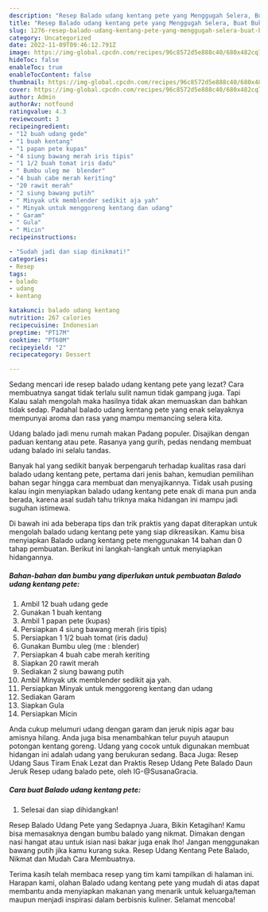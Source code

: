 ```yaml
---
description: "Resep Balado udang kentang pete yang Menggugah Selera, Buat Buka Puasa Lezat Sekali"
title: "Resep Balado udang kentang pete yang Menggugah Selera, Buat Buka Puasa Lezat Sekali"
slug: 1276-resep-balado-udang-kentang-pete-yang-menggugah-selera-buat-buka-puasa-lezat-sekali
category: Uncategorized
date: 2022-11-09T09:46:12.791Z
image: https://img-global.cpcdn.com/recipes/96c8572d5e888c40/680x482cq70/balado-udang-kentang-pete-foto-resep-utama.jpg
hideToc: false
enableToc: true
enableTocContent: false
thumbnail: https://img-global.cpcdn.com/recipes/96c8572d5e888c40/680x482cq70/balado-udang-kentang-pete-foto-resep-utama.jpg
cover: https://img-global.cpcdn.com/recipes/96c8572d5e888c40/680x482cq70/balado-udang-kentang-pete-foto-resep-utama.jpg
author: Admin
authorAv: notfound
ratingvalue: 4.3
reviewcount: 3
recipeingredient:
- "12 buah udang gede"
- "1 buah kentang"
- "1 papan pete kupas"
- "4 siung bawang merah iris tipis"
- "1 1/2 buah tomat iris dadu"
- " Bumbu uleg me  blender"
- "4 buah cabe merah keriting"
- "20 rawit merah"
- "2 siung bawang putih"
- " Minyak utk memblender sedikit aja yah"
- " Minyak untuk menggoreng kentang dan udang"
- " Garam"
- " Gula"
- " Micin"
recipeinstructions:

- "Sudah jadi dan siap dinikmati!"
categories:
- Resep
tags:
- balado
- udang
- kentang

katakunci: balado udang kentang 
nutrition: 267 calories
recipecuisine: Indonesian
preptime: "PT17M"
cooktime: "PT60M"
recipeyield: "2"
recipecategory: Dessert

---
```



Sedang mencari ide resep balado udang kentang pete yang lezat? Cara membuatnya sangat tidak terlalu sulit namun tidak gampang juga. Tapi Kalau salah mengolah maka hasilnya tidak akan memuaskan dan bahkan tidak sedap. Padahal balado udang kentang pete yang enak selayaknya mempunyai aroma dan rasa yang mampu memancing selera kita.


Udang balado jadi menu rumah makan Padang populer. Disajikan dengan paduan kentang atau pete. Rasanya yang gurih, pedas nendang membuat udang balado ini selalu tandas.

Banyak hal yang sedikit banyak berpengaruh terhadap kualitas rasa dari balado udang kentang pete, pertama dari jenis bahan, kemudian pemilihan bahan segar hingga cara membuat dan menyajikannya. Tidak usah pusing kalau ingin menyiapkan balado udang kentang pete enak di mana pun anda berada, karena asal sudah tahu triknya maka hidangan ini mampu jadi suguhan istimewa.


Di bawah ini ada beberapa tips dan trik praktis yang dapat diterapkan untuk mengolah balado udang kentang pete yang siap dikreasikan. Kamu bisa menyiapkan Balado udang kentang pete menggunakan 14 bahan dan 0 tahap pembuatan. Berikut ini langkah-langkah untuk menyiapkan hidangannya.

<!--inarticleads1-->

##### Bahan-bahan dan bumbu yang diperlukan untuk pembuatan Balado udang kentang pete:

1. Ambil 12 buah udang gede
1. Gunakan 1 buah kentang
1. Ambil 1 papan pete (kupas)
1. Persiapkan 4 siung bawang merah (iris tipis)
1. Persiapkan 1 1/2 buah tomat (iris dadu)
1. Gunakan  Bumbu uleg (me : blender)
1. Persiapkan 4 buah cabe merah keriting
1. Siapkan 20 rawit merah
1. Sediakan 2 siung bawang putih
1. Ambil  Minyak utk memblender sedikit aja yah.
1. Persiapkan  Minyak untuk menggoreng kentang dan udang
1. Sediakan  Garam
1. Siapkan  Gula
1. Persiapkan  Micin


Anda cukup melumuri udang dengan garam dan jeruk nipis agar bau amisnya hilang. Anda juga bisa menambahkan telur puyuh ataupun potongan kentang goreng. Udang yang cocok untuk digunakan membuat hidangan ini adalah udang yang berukuran sedang. Baca Juga: Resep Udang Saus Tiram Enak Lezat dan Praktis Resep Udang Pete Balado Daun Jeruk⁣ Resep udang balado pete, oleh IG-@SusanaGracia. 

<!--inarticleads2-->

##### Cara buat Balado udang kentang pete:


1. Selesai dan siap dihidangkan!

Resep Balado Udang Pete yang Sedapnya Juara, Bikin Ketagihan! Kamu bisa memasaknya dengan bumbu balado yang nikmat. Dimakan dengan nasi hangat atau untuk isian nasi bakar juga enak lho! Jangan menggunakan bawang putih jika kamu kurang suka. Resep Udang Kentang Pete Balado, Nikmat dan Mudah Cara Membuatnya. 

Terima kasih telah membaca resep yang tim kami tampilkan di halaman ini. Harapan kami, olahan Balado udang kentang pete yang mudah di atas dapat membantu anda menyiapkan makanan yang menarik untuk keluarga/teman maupun menjadi inspirasi dalam berbisnis kuliner. Selamat mencoba!
